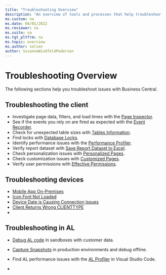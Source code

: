 ```yaml
---
title: "Troubleshooting Overview"
description: "An overview of tools and processes that help troubleshoot issues in Business Central"
ms.custom: na
ms.date: 04/01/2022
ms.reviewer: na
ms.suite: na
ms.tgt_pltfrm: na
ms.topic: overview
ms.author: solsen
author: SusanneWindfeldPedersen
---
```


# Troubleshooting Overview

The following sections help you troubleshoot issues with Business Central. 

## Troubleshooting the client

- Investigate page data, filters, and load times with the [Page Inspector](/business-central/across-inspect-page).
- See if the events you rely on are fired as expected with the [Event Recorder](devenv-events-discoverability.md).
- Check for unexpected table sizes with [Tables Information](/business-central/admin-view-table-information).
- Find locks with [Database Locks](/business-central/admin-view-database-locks).
- Identify performance issues with the [Performance Profiler](../administration/performance-profiler-overview).
- Verify report dataset with [Save Report Dataset to Excel](/business-central/report-analyze-excel).
- Check personalization issues with [Personalized Pages](/business-central/ui-personalization-user).
- Check customization issues with [Customized Pages](/business-central/ui-personalization-manage).
- Verify user permissions with [Effective Permissions](/business-central/ui-define-granular-permissions).

## Troubleshooting devices

- [Mobile App On-Premises](devenv-troubleshooting-the-mobile-app.md)
- [Icon Font Not Loaded](devenv-troubleshooting-icon-font-not-loaded.md)
- [Device Date is Causing Connection Issues](devenv-troubleshooting-device-date-is-causing-connection-Issues.md)
- [Client Returns Wrong CLIENTTYPE](devenv-troubleshooting-client-returns-wrong-clienttype.md)
- 
## Troubleshooting in AL 

- [Debug AL code](devenv-debugging.md) in sandboxes with customer data.
- [Capture Snapshots](devenv-snapshot-debugging.md) in production environments and debug offline.
- Find AL performance issues with the [AL Profiler](devenv-al-profiler-overview.md) in Visual Studio Code.

- 
